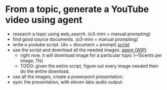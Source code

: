 # From a topic, generate a YouTube video using agent

- research a topic using web_search. (o3-mini + manual prompting)
- find good source documents. (o3-mini + manual prompting)
- write a youtube script. (4o + document + prompt) [script](./test_script.txt)
- use the script and download all the needed images. [agent (WIP)](./download_photos_agent.py)
    - right now, it will download image for a particular topic (~15cents per image, 11s)
    - TODO: given the entire script, figure out every image needed then do the entire download.
- use all the images, create a powerpoint presentation.
- sync the presentation, with eleven labs audio output.
